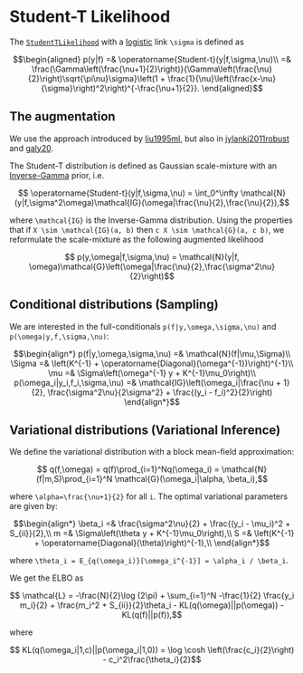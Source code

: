 # Student-T Likelihood

The [`StudentTLikelihood`](https://juliagaussianprocesses.github.io/GPLikelihoods.jl/dev/#GPLikelihoods.BernoulliLikelihood) with a [logistic](https://en.wikipedia.org/wiki/Logistic_function) link ``\sigma`` is defined as
```math
\begin{aligned}
    p(y|f) =& \operatorname{Student-t}(y|f,\sigma,\nu)\\
    =& \frac{\Gamma\left(\frac{\nu+1}{2}\right)}{\Gamma\left(\frac{\nu}{2}\right)\sqrt{\pi\nu}\sigma}\left(1 + \frac{1}{\nu}\left(\frac{x-\nu}{\sigma}\right)^2\right)^{-\frac{\nu+1}{2}}.
\end{aligned}
```

## The augmentation

We use the approach introduced by [liu1995ml](@cite), but also in [jylanki2011robust](@cite) and [galy20](@cite).

The Student-T distribution is defined as Gaussian scale-mixture with an [Inverse-Gamma](https://en.wikipedia.org/wiki/Inverse-gamma_distribution) prior, i.e.
```math
    \operatorname{Student-t}(y|f,\sigma,\nu) = \int_0^\infty \mathcal{N}(y|f,\sigma^2\omega)\mathcal{IG}(\omega|\frac{\nu}{2},\frac{\nu}{2}),
```
where ``\mathcal{IG}`` is the Inverse-Gamma distribution.
Using the properties that if ``X \sim \mathcal{IG}(a, b)`` then ``c X \sim \mathcal{G}(a, c b)``, we reformulate the scale-mixture as the following augmented likelihood

```math
    p(y,\omega|f,\sigma,\nu) = \mathcal{N}(y|f, \omega)\mathcal{G}\left(\omega|\frac{\nu}{2},\frac{\sigma^2\nu}{2}\right)
```

## Conditional distributions (Sampling)

We are interested in the full-conditionals ``p(f|y,\omega,\sigma,\nu)`` and ``p(\omega|y,f,\sigma,\nu)``:
```math
\begin{align*}
    p(f|y,\omega,\sigma,\nu) =& \mathcal{N}(f|\mu,\Sigma)\\
    \Sigma =& \left(K^{-1} + \operatorname{Diagonal}(\omega^{-1})\right)^{-1}\\
    \mu =& \Sigma\left(\omega^{-1} y + K^{-1}\mu_0\right)\\
    p(\omega_i|y_i,f_i,\sigma,\nu) =& \mathcal{IG}\left(\omega_i|\frac{\nu + 1}{2}, \frac{\sigma^2\nu}{2\sigma^2} + \frac{(y_i - f_i)^2}{2}\right)
\end{align*}
```

## Variational distributions (Variational Inference)

We define the variational distribution with a block mean-field approximation:
```math
    q(f,\omega) = q(f)\prod_{i=1}^Nq(\omega_i) = \mathcal{N}(f|m,S)\prod_{i=1}^N \mathcal{G}(\omega_i|\alpha, \beta_i),
```
where ``\alpha=\frac{\nu+1}{2}`` for all ``i``.
The optimal variational parameters are given by:
```math
\begin{align*}
    \beta_i =& \frac{\sigma^2\nu}{2} + \frac{(y_i - \mu_i)^2 + S_{ii}}{2},\\
    m =& \Sigma\left(\theta y + K^{-1}\mu_0\right),\\
    S =& \left(K^{-1} + \operatorname{Diagonal}(\theta)\right)^{-1},\\
\end{align*}
```
where ``\theta_i = E_{q(\omega_i)}[\omega_i^{-1}] = \alpha_i / \beta_i``.

We get the ELBO as
```math
    \mathcal{L} = -\frac{N}{2}\log (2\pi) + \sum_{i=1}^N -\frac{1}{2} \frac{y_i m_i}{2} + \frac{m_i^2 + S_{ii}}{2}\theta_i - KL(q(\omega)||p(\omega)) - KL(q(f)||p(f)),
```
where
```math
    KL(q(\omega_i|1,c)||p(\omega_i|1,0)) = \log \cosh \left(\frac{c_i}{2}\right) - c_i^2\frac{\theta_i}{2}
```
